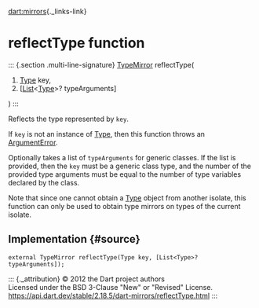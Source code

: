 [dart:mirrors](../dart-mirrors/dart-mirrors-library){._links-link}

reflectType function
====================

::: {.section .multi-line-signature}
[TypeMirror](typemirror-class) reflectType(

1.  [Type](../dart-core/type-class) key,
2.  \[[List](../dart-core/list-class)\<[Type](../dart-core/type-class)\>?
    typeArguments\]

)
:::

Reflects the type represented by `key`.

If `key` is not an instance of [Type](../dart-core/type-class), then
this function throws an
[ArgumentError](../dart-core/argumenterror-class).

Optionally takes a list of `typeArguments` for generic classes. If the
list is provided, then the `key` must be a generic class type, and the
number of the provided type arguments must be equal to the number of
type variables declared by the class.

Note that since one cannot obtain a [Type](../dart-core/type-class)
object from another isolate, this function can only be used to obtain
type mirrors on types of the current isolate.

Implementation {#source}
--------------

``` {.language-dart data-language="dart"}
external TypeMirror reflectType(Type key, [List<Type>? typeArguments]);
```

::: {._attribution}
© 2012 the Dart project authors\
Licensed under the BSD 3-Clause \"New\" or \"Revised\" License.\
<https://api.dart.dev/stable/2.18.5/dart-mirrors/reflectType.html>
:::
